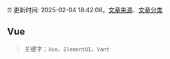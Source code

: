 :alarm_clock: 更新时间: 2025-02-04 18:42:08。[文章来源](/README.md)、[文章分类](/TAGS.md)

## Vue


> 关键字：`Vue`、`ElementUI`、`Vant`



